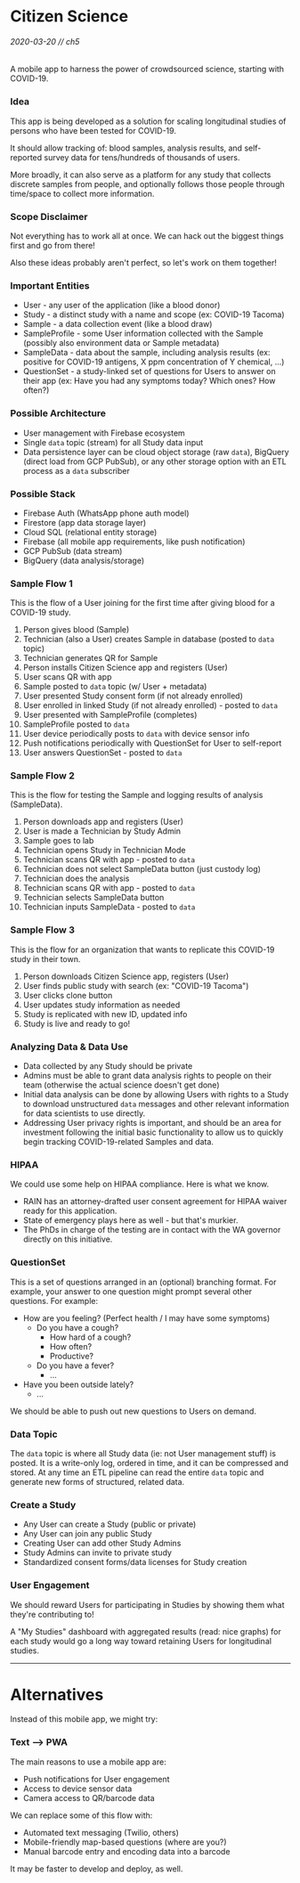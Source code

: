# Citizen Science
###### 2020-03-20 // ch5

A mobile app to harness the power of crowdsourced science, starting with COVID-19.

### Idea

This app is being developed as a solution for scaling longitudinal studies of persons who have been tested for COVID-19.

It should allow tracking of: blood samples, analysis results, and self-reported survey data for tens/hundreds of thousands of users.

More broadly, it can also serve as a platform for any study that collects discrete samples from people, and optionally follows those people through time/space to collect more information.

### Scope Disclaimer

Not everything has to work all at once. We can hack out the biggest things first and go from there!

Also these ideas probably aren't perfect, so let's work on them together!

### Important Entities

* User - any user of the application (like a blood donor)
* Study - a distinct study with a name and scope (ex: COVID-19 Tacoma)
* Sample - a data collection event (like a blood draw)
* SampleProfile - some User information collected with the Sample (possibly also environment data or Sample metadata)
* SampleData - data about the sample, including analysis results (ex: positive for COVID-19 antigens, X ppm concentration of Y chemical, ...)
* QuestionSet - a study-linked set of questions for Users to answer on their app (ex: Have you had any symptoms today? Which ones? How often?)

### Possible Architecture

* User management with Firebase ecosystem
* Single `data` topic (stream) for all Study data input
* Data persistence layer can be cloud object storage (raw `data`), BigQuery (direct load from GCP PubSub), or any other storage option with an ETL process as a `data` subscriber

### Possible Stack

* Firebase Auth (WhatsApp phone auth model)
* Firestore (app data storage layer)
* Cloud SQL (relational entity storage)
* Firebase (all mobile app requirements, like push notification)
* GCP PubSub (data stream)
* BigQuery (data analysis/storage)

### Sample Flow 1

This is the flow of a User joining for the first time after giving blood for a COVID-19 study.

1. Person gives blood (Sample)
2. Technician (also a User) creates Sample in database (posted to `data` topic)
3. Technician generates QR for Sample
4. Person installs Citizen Science app and registers (User)
5. User scans QR with app
6. Sample posted to `data` topic (w/ User + metadata)
7. User presented Study consent form (if not already enrolled)
8. User enrolled in linked Study (if not already enrolled) - posted to `data`
9. User presented with SampleProfile (completes)
10. SampleProfile posted to `data`
11. User device periodically posts to `data` with device sensor info
12. Push notifications periodically with QuestionSet for User to self-report
13. User answers QuestionSet - posted to `data`

### Sample Flow 2

This is the flow for testing the Sample and logging results of analysis (SampleData).

1. Person downloads app and registers (User)
2. User is made a Technician by Study Admin
3. Sample goes to lab
4. Technician opens Study in Technician Mode
4. Technician scans QR with app - posted to `data`
5. Technician does not select SampleData button (just custody log)
6. Technician does the analysis
7. Technician scans QR with app - posted to `data`
8. Technician selects SampleData button
9. Technician inputs SampleData - posted to `data`

### Sample Flow 3

This is the flow for an organization that wants to replicate this COVID-19 study in their town.

1. Person downloads Citizen Science app, registers (User)
2. User finds public study with search (ex: "COVID-19 Tacoma")
3. User clicks clone button
4. User updates study information as needed
5. Study is replicated with new ID, updated info
6. Study is live and ready to go!

### Analyzing Data & Data Use

* Data collected by any Study should be private
* Admins must be able to grant data analysis rights to people on their team (otherwise the actual science doesn't get done)
* Initial data analysis can be done by allowing Users with rights to a Study to download unstructured `data` messages and other relevant information for data scientists to use directly.
* Addressing User privacy rights is important, and should be an area for investment following the initial basic functionality to allow us to quickly begin tracking COVID-19-related Samples and data.

### HIPAA

We could use some help on HIPAA compliance. Here is what we know.

* RAIN has an attorney-drafted user consent agreement for HIPAA waiver ready for this application.
* State of emergency plays here as well - but that's murkier.
* The PhDs in charge of the testing are in contact with the WA governor directly on this initiative.

### QuestionSet

This is a set of questions arranged in an (optional) branching format. For example, your answer to one question might prompt several other questions. For example:

* How are you feeling? (Perfect health / I may have some symptoms)
    - Do you have a cough?
        + How hard of a cough?
        + How often?
        + Productive?
    - Do you have a fever?
        + ...
* Have you been outside lately?
    - ...

We should be able to push out new questions to Users on demand.

### Data Topic

The `data` topic is where all Study data (ie: not User management stuff) is posted. It is a write-only log, ordered in time, and it can be compressed and stored. At any time an ETL pipeline can read the entire `data` topic and generate new forms of structured, related data.

### Create a Study

* Any User can create a Study (public or private)
* Any User can join any public Study
* Creating User can add other Study Admins
* Study Admins can invite to private study
* Standardized consent forms/data licenses for Study creation

### User Engagement

We should reward Users for participating in Studies by showing them what they're contributing to!

A "My Studies" dashboard with aggregated results (read: nice graphs) for each study would go a long way toward retaining Users for longitudinal studies.

---

# Alternatives

Instead of this mobile app, we might try:

### Text --> PWA

The main reasons to use a mobile app are:

* Push notifications for User engagement
* Access to device sensor data
* Camera access to QR/barcode data

We can replace some of this flow with:

* Automated text messaging (Twilio, others)
* Mobile-friendly map-based questions (where are you?)
* Manual barcode entry and encoding data into a barcode

It may be faster to develop and deploy, as well.
